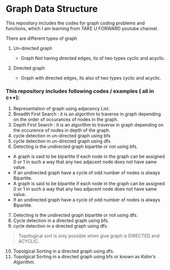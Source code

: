# Graph Data Structure
This repository includes the codes for graph coding problems and functions, which I am learning from TAKE U FORWARD youtube channel.

There are different types of graph 
1. Un-directed graph 
    * Graph Not having directed edges, its of two types cyclic and acyclic.
  
2. Directed graph
    * Graph with directed edges, its also of two types cyclic and acyclic.


### This repository includes following codes / examples ( all in c++):
1. Representation of graph using adjacency List.
2. Breadth First Search : it is an algorithm to traverse in graph depending on the order of occurances of nodes in the graph. 
3. Depth First Search : it is an algorithm to traverse in graph depending on the occurence of nodes in depth of the graph.
4. cycle detection in un-directed graph using bfs
5. cycle detection in un-directed graph using dfs
6. Detecting is the undirected graph bipartite or not using bfs. 
*  A graph is said to be bipartite if each node in the graph can be assigned 0 or 1 in such a way that any two adjacent node does not have same value. 
*  If an undirected graph have a cycle of odd number of nodes is always Bipartite.
* A graph is said to be bipartite if each node in the graph can be assigned 0 or 1 in such a way that any two adjacent node does not have same value. 
* If an undirected graph have a cycle of odd number of nodes is always Bipartite.

7. Detecting is the undirected graph bipartite or not using dfs.
8. Cycle detection in a directed graph using bfs.
9. cycle detection in a directed graph using dfs.
> Topological sort is only possible when give graph is DIRECTED and ACYCLIC.
10. Topolgical Sorting in a directed graph using dfs.
11. Topolgical Sorting in a directed graph using bfs or known as *Kahn's Algorithm*.
